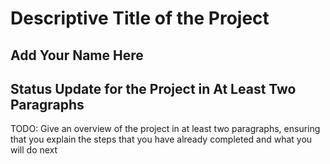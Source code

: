 # Descriptive Title of the Project

## Add Your Name Here

## Status Update for the Project in At Least Two Paragraphs

TODO: Give an overview of the project in at least two paragraphs, ensuring that
you explain the steps that you have already completed and what you will do next
